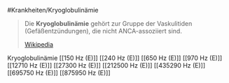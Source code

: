 #Krankheiten/Kryoglobulinämie

> Die **Kryoglobulinämie** gehört zur Gruppe der Vaskulitiden (Gefäßentzündungen), die nicht ANCA-assoziiert sind.
>
> [Wikipedia](https://de.wikipedia.org/wiki/Kryoglobulin%C3%A4mie)

Kryoglobulinämie
[[150 Hz (E)]]
[[240 Hz (E)]]
[[650 Hz (E)]]
[[970 Hz (E)]]
[[12710 Hz (E)]]
[[27300 Hz (E)]]
[[212500 Hz (E)]]
[[435290 Hz (E)]]
[[695750 Hz (E)]]
[[875950 Hz (E)]]
